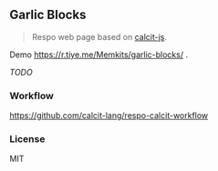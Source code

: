 
Garlic Blocks
----

> Respo web page based on [calcit-js](https://github.com/calcit-lang/calcit).

Demo https://r.tiye.me/Memkits/garlic-blocks/ .

_TODO_

### Workflow

https://github.com/calcit-lang/respo-calcit-workflow

### License

MIT
